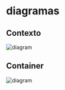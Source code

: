 # diagramas

## Contexto

![diagram](https://www.plantuml.com/plantuml/svg/0/NP91Kzim48Nl-XNRdCAqs4FBgISICkrq9Yrf3JEzCMjvIGIov5b9KDhfVsTbEyJ49_lvU_jMpxu84Jccri8IWz5GOTjPKk-CqpOr1BiOk_2vB1cVYgs9krIdGAozY-HYeNrRTXPT7d0QOcDDNLwUdswoTFDzNROO8h58jvVYGEE8YqvOfLGqqHAi36uPMmI9weV-YHuwP0GZ3to7VxCCTpPvzYr5zafjY8DtSukr_m2pcv2GZOUrF396B_UpaptZEs9iF4-ulGHV3ZCFXaUqfZbol6g2gUfPJjJUBdro3VBpN9y9MPai3ZlBSRHvk_Bi1FufaEkrX3bsdVWMdJLwm2VMcRpvuQMGzx1mssIHi_ALn3UffIyf1MGW-pPC_H-td0UJKrPBgBvjylA_o8wr3Vbd1OnZhxWXbpz2PApntkT4SMH3FsJWUuh24LVzN8zeJqqw_rZ0Ye96tY8yUNwmqXD8plNlwsnSiDwPHpyrJ_i_B-2gZaOImH-jr_yKJ27PA70O9noIXtK_5L2bcYRWFbowk23Nv3_n1G00)

## Container

![diagram](https://www.plantuml.com/plantuml/svg/0/hLHDRzf04BtxLqnG3o11KDNsKgbI8924Y02DeL5Frk1To2RhNNTt3Q5L_tjdRBwI9b8FvS9wPlRDc_V6FlC1NIWo7Pqea-f2IBWF8VUVsss7wzEb2lV5lF3IfTO4QS9fQhDshj7mdPOFGgjv-_nZQyAXsSsmdQ4Fqb4eEQSRg8nqfpdZ3plVnxDfSZUONYN3_cL_rAitekX4o0NLGA__RN0-7iN_q3qKEGhtuS12KRQre8gMpvqAqkz82BdYdDztkHYFffsxVZo-wV_NHcKCrzBRJBO-7QJSJTL6iomqRfNuEssia0_-hMpcV-Y4kAtacm2PDKihvbKw2YfeIYfSEimGgB0QImhh84U7eEZHBV0d9s2X2-k8UN0sYYRIUMlg6kSsOK6QK9lv0fsoZ3EaiCDWwR7MsDNQN3eawAFINGWk3jY72olKIhouiOzHMHHlIDOiwTh227IRUlgUAcF5mOex3PQgvzHh3VWL0VtsUrVtEVAzIQT6VvtA0ZvEd5r92S4A18smA0o3LGG08JXSIK_ZQZ1qMfQicl2kClrBRMic4NtU3dF5VIO3xZ4YIwzZgFTi-YXTuwYjjXxOJKLDFPGCAehx1jKwlCJlpUi20yxHImBhROyCVCFkzxfyl2GrowayM2V8SW_oARSke43Vv5xa-48jYws0FEIHY42b45HUcYrzA8IoJTY0axxGX67zCS_jrX7HttlF-a-XxbNE3BiG3oOni-eIKKOa_fQ5tIKEI8SLP_zlfJxUmCh7cKV6eZod3qltMlPemrvBbmGhkyPRbOWK-Jx71yjryTSXywYA6Q0gddd90jJGRqpQXEjuF6fVJQSqIucRT35zJ4PIBU_fDJbogxfzAr5uM93KW4R0klo4q1Rk4SkMbOxFDAJucJI2t-q_)
